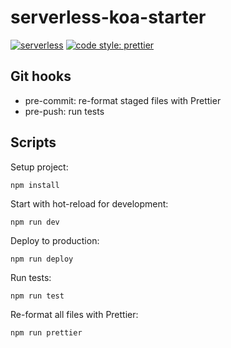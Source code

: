 # serverless-koa-starter

[![serverless](http://public.serverless.com/badges/v3.svg)](http://www.serverless.com)&nbsp;[![code style: prettier](https://img.shields.io/badge/code_style-prettier-ff69b4.svg?style=flat-square)](https://github.com/prettier/prettier)

## Git hooks

- pre-commit: re-format staged files with Prettier
- pre-push: run tests

## Scripts

Setup project:

```
npm install
```

Start with hot-reload for development:

```
npm run dev
```

Deploy to production:

```
npm run deploy
```

Run tests:

```
npm run test
```

Re-format all files with Prettier:

```
npm run prettier
```
